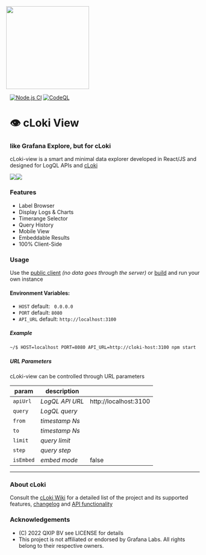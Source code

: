 <img src='https://user-images.githubusercontent.com/1423657/147935343-598c7dfd-1412-4bad-9ac6-636994810443.png' style="margin-left:-10px" width=220>

[![Node.js CI](https://github.com/metrico/cloki-view/actions/workflows/npm_build_test.yml/badge.svg)](https://github.com/metrico/cloki-view/actions/workflows/npm_build_test.yml)
[![CodeQL](https://github.com/metrico/cloki-view/actions/workflows/codeql-scanner.yml/badge.svg)](https://github.com/metrico/cloki-view/actions/workflows/codeql-scanner.yml)

# :eye: cLoki View

### like Grafana Explore, but for cLoki

cLoki-view is a smart and minimal data explorer developed in React/JS and designed for LogQL APIs and [cLoki](https://cloki.org)

<img src="https://user-images.githubusercontent.com/1423657/152640509-82d7704a-4e9a-4a2b-9b7e-1819984c7581.png"/><img src="https://user-images.githubusercontent.com/1423657/155608224-8654694b-b999-4781-994a-5a87e39dfddf.png" />

### Features
- Label Browser
- Display Logs & Charts
- Timerange Selector
- Query History
- Mobile View
- Embeddable Results
- 100% Client-Side


### Usage

Use the [public client](https://view.cloki.org) _(no data goes through the server)_ or [build](BUILD.md) and run your own instance

#### Environment Variables:

- ``HOST`` default: `` 0.0.0.0``
- ``PORT`` default: ``8080``
- ``API_URL`` default: ``http://localhost:3100``

##### Example 
```bash
~/$ HOST=localhost PORT=8080 API_URL=http://cloki-host:3100 npm start
```

##### URL Parameters
cLoki-view can be controlled through URL parameters

| param | description |  |
|-------|-------------|---------|
| `apiUrl` | _LogQL API URL_ | http://localhost:3100 |
| `query`  | _LogQL query_   | |
| `from`   | _timestamp Ns_  | |
| `to`     | _timestamp Ns_  | |
| `limit`  | _query limit_   | |
| `step`   | _query step_    | |
| `isEmbed` | _embed mode_   | false |


------------

### About cLoki

Consult the [cLoki Wiki](https://github.com/lmangani/cLoki/wiki/LogQL-Supported-Queries) for a detailed list of the project and its supported features, [changelog](https://github.com/lmangani/cLoki/wiki/Changelog) and [API functionality](https://github.com/lmangani/cLoki/wiki/HTTP-API)

### Acknowledgements
- (C) 2022 QXIP BV see LICENSE for details
- This project is not affiliated or endorsed by Grafana Labs. All rights belong to their respective owners.
